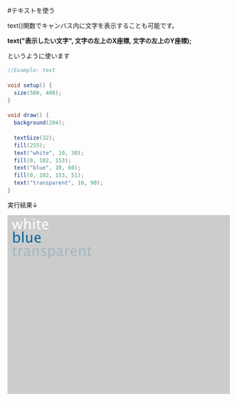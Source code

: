 #テキストを使う 

text()関数でキャンバス内に文字を表示することも可能です。

**text("表示したい文字", 文字の左上のX座標, 文字の左上のY座標);**

というように使います


```java
//Example: text

void setup() {
  size(500, 400);
}

void draw() {
  background(204);
  
  textSize(32);
  fill(255);
  text("white", 10, 30); 
  fill(0, 102, 153);
  text("blue", 10, 60);
  fill(0, 102, 153, 51);
  text("transparent", 10, 90);
}
```
実行結果↓

![](/assets/text_run.png)